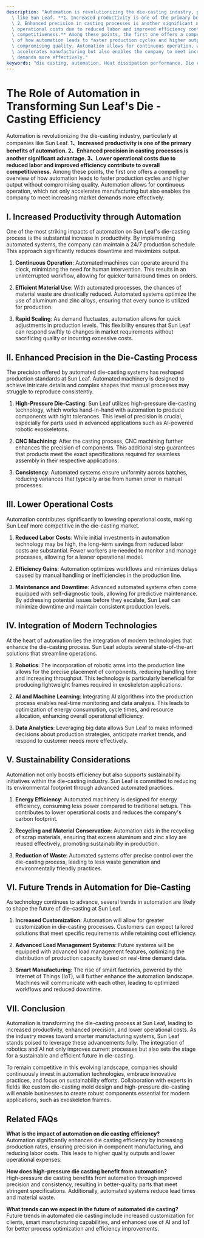 ```yaml
---
description: "Automation is revolutionizing the die-casting industry, particularly at companies\
  \ like Sun Leaf. **1、Increased productivity is one of the primary benefits of automation.\
  \ 2、Enhanced precision in casting processes is another significant advantage. 3、Lower\
  \ operational costs due to reduced labor and improved efficiency contribute to overall\
  \ competitiveness.** Among these points, the first one offers a compelling overview\
  \ of how automation leads to faster production cycles and higher output without\
  \ compromising quality. Automation allows for continuous operation, which not only\
  \ accelerates manufacturing but also enables the company to meet increasing market\
  \ demands more effectively."
keywords: "die casting, automation, Heat dissipation performance, Die casting process"
---
```

# The Role of Automation in Transforming Sun Leaf's Die - Casting Efficiency

Automation is revolutionizing the die-casting industry, particularly at companies like Sun Leaf. **1、Increased productivity is one of the primary benefits of automation. 2、Enhanced precision in casting processes is another significant advantage. 3、Lower operational costs due to reduced labor and improved efficiency contribute to overall competitiveness.** Among these points, the first one offers a compelling overview of how automation leads to faster production cycles and higher output without compromising quality. Automation allows for continuous operation, which not only accelerates manufacturing but also enables the company to meet increasing market demands more effectively.

## **I. Increased Productivity through Automation**

One of the most striking impacts of automation on Sun Leaf's die-casting process is the substantial increase in productivity. By implementing automated systems, the company can maintain a 24/7 production schedule. This approach significantly reduces downtime and maximizes output.

1. **Continuous Operation**: Automated machines can operate around the clock, minimizing the need for human intervention. This results in an uninterrupted workflow, allowing for quicker turnaround times on orders.
   
2. **Efficient Material Use**: With automated processes, the chances of material waste are drastically reduced. Automated systems optimize the use of aluminum and zinc alloys, ensuring that every ounce is utilized for production.
   
3. **Rapid Scaling**: As demand fluctuates, automation allows for quick adjustments in production levels. This flexibility ensures that Sun Leaf can respond swiftly to changes in market requirements without sacrificing quality or incurring excessive costs.

## **II. Enhanced Precision in the Die-Casting Process**

The precision offered by automated die-casting systems has reshaped production standards at Sun Leaf. Automated machinery is designed to achieve intricate details and complex shapes that manual processes may struggle to reproduce consistently.

1. **High-Pressure Die-Casting**: Sun Leaf utilizes high-pressure die-casting technology, which works hand-in-hand with automation to produce components with tight tolerances. This level of precision is crucial, especially for parts used in advanced applications such as AI-powered robotic exoskeletons.
   
2. **CNC Machining**: After the casting process, CNC machining further enhances the precision of components. This additional step guarantees that products meet the exact specifications required for seamless assembly in their respective applications.
   
3. **Consistency**: Automated systems ensure uniformity across batches, reducing variances that typically arise from human error in manual processes.

## **III. Lower Operational Costs**

Automation contributes significantly to lowering operational costs, making Sun Leaf more competitive in the die-casting market.

1. **Reduced Labor Costs**: While initial investments in automation technology may be high, the long-term savings from reduced labor costs are substantial. Fewer workers are needed to monitor and manage processes, allowing for a leaner operational model.
   
2. **Efficiency Gains**: Automation optimizes workflows and minimizes delays caused by manual handling or inefficiencies in the production line.
   
3. **Maintenance and Downtime**: Advanced automated systems often come equipped with self-diagnostic tools, allowing for predictive maintenance. By addressing potential issues before they escalate, Sun Leaf can minimize downtime and maintain consistent production levels.

## **IV. Integration of Modern Technologies**

At the heart of automation lies the integration of modern technologies that enhance the die-casting process. Sun Leaf adopts several state-of-the-art solutions that streamline operations.

1. **Robotics**: The incorporation of robotic arms into the production line allows for the precise placement of components, reducing handling time and increasing throughput. This technology is particularly beneficial for producing lightweight frames required in exoskeleton applications.

2. **AI and Machine Learning**: Integrating AI algorithms into the production process enables real-time monitoring and data analysis. This leads to optimization of energy consumption, cycle times, and resource allocation, enhancing overall operational efficiency.

3. **Data Analytics**: Leveraging big data allows Sun Leaf to make informed decisions about production strategies, anticipate market trends, and respond to customer needs more effectively.

## **V. Sustainability Considerations**

Automation not only boosts efficiency but also supports sustainability initiatives within the die-casting industry. Sun Leaf is committed to reducing its environmental footprint through advanced automated practices.

1. **Energy Efficiency**: Automated machinery is designed for energy efficiency, consuming less power compared to traditional setups. This contributes to lower operational costs and reduces the company's carbon footprint.
   
2. **Recycling and Material Conservation**: Automation aids in the recycling of scrap materials, ensuring that excess aluminum and zinc alloy are reused effectively, promoting sustainability in production.
   
3. **Reduction of Waste**: Automated systems offer precise control over the die-casting process, leading to less waste generation and environmentally friendly practices.

## **VI. Future Trends in Automation for Die-Casting**

As technology continues to advance, several trends in automation are likely to shape the future of die-casting at Sun Leaf.

1. **Increased Customization**: Automation will allow for greater customization in die-casting processes. Customers can expect tailored solutions that meet specific requirements while retaining cost efficiency.
   
2. **Advanced Load Management Systems**: Future systems will be equipped with advanced load management features, optimizing the distribution of production capacity based on real-time demand data.
   
3. **Smart Manufacturing**: The rise of smart factories, powered by the Internet of Things (IoT), will further enhance the automation landscape. Machines will communicate with each other, leading to optimized workflows and reduced downtime.

## **VII. Conclusion**

Automation is transforming the die-casting process at Sun Leaf, leading to increased productivity, enhanced precision, and lower operational costs. As the industry moves toward smarter manufacturing systems, Sun Leaf stands poised to leverage these advancements fully. The integration of robotics and AI not only improves current processes but also sets the stage for a sustainable and efficient future in die-casting.

To remain competitive in this evolving landscape, companies should continuously invest in automation technologies, embrace innovative practices, and focus on sustainability efforts. Collaboration with experts in fields like custom die-casting mold design and high-pressure die-casting will enable businesses to create robust components essential for modern applications, such as exoskeleton frames.

## Related FAQs

**What is the impact of automation on die casting efficiency?**  
Automation significantly enhances die casting efficiency by increasing production rates, ensuring precision in component manufacturing, and reducing labor costs. This leads to higher quality outputs and lower operational expenses.

**How does high-pressure die casting benefit from automation?**  
High-pressure die casting benefits from automation through improved precision and consistency, resulting in better-quality parts that meet stringent specifications. Additionally, automated systems reduce lead times and material waste.

**What trends can we expect in the future of automated die casting?**  
Future trends in automated die casting include increased customization for clients, smart manufacturing capabilities, and enhanced use of AI and IoT for better process optimization and efficiency improvements.
